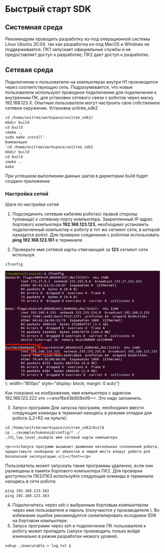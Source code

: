 # Быстрый старт SDK

## Системная среда

<p>Рекомендуем проводить разработку из-под операционной системы Linux Ubuntu 20.04. так как разработка из-под MacOS и Windows не 
поддерживается. ПК1 запускает официальные службы и не предоставляет доступ к разработке; ПК2 дает доступ к разработке.</p>

## Сетевая среда

Подключение к пользователю на компьютерах внутри H1 производится через соответствующую сеть. Подразумевается, что новые пользователи используют проводное подключение для подключения к внутренним ПК, для установки сетевого связи с роботов через маску 192.168.123.X. Опытные пользователи могут настроить свое собственное сетевое окружение.
 Установка unitree_sdk2
```
cd /home/unitree/workspace/unitree_sdk2/
mkdir build
cd build
cmake ..
sudo make install'
Компиляция
'cd /home/unitree/workspace/unitree_sdk2
mkdir build
cd build
cmake ..
make
```
При успешном выполнении данных шагов в директории build будет создано приложение

### Настройка сетей

Шаги по настройке сетей 
1. Подсоединить сетевым кабелем робота(с правой стороны туловища) к сетевому порту компьютера. Закрепленный IP-адрес бортового компьютера **192.168.123.123**, необходимо установить подключенный компьютер к роботу в тот же сегмент сети, в которой находится робот.
Для проверки соединения с роботом использовать **ping 192.168.123.161** в терминале.

2. Проверьте имя сетевой карты отвечающей за **123** сегмент сети используя
```
ifconfig
```

![NetAdd](/assets/images/sdk5.png){: width="800px" style="display: block; margin: 0 auto"}

 Как показано на изображении, имя компьютера с адресом 192.168.123.222 это ==enxf8e43b808e06==. Это надо запомнить.

3. Запуск программ
Для запуска программ, необходимо ввести следующие команды в терминал находясь в режиме отладки для робота (L2+R2 на пульте):

```
cd /home/unitree/workspace/unitree_sdk2/build
cp ../example/humanoid/config/* ./
./h1_low_level_example имя сетевой карты компьютера
```

```warning
<p><<i>Запуск программ вызывает движения нескольких сочленений робота, предоставьте свободное от объектов и людей место вокруг робота для безопасной эксплуатации.</i></font></p>
```

<p>Пользователь может запускать такие программы удаленно, если они размещены в памяти бортового компьютера ПК2.
Для проверки доступности ПК2/ПК3 используйте следующие команды в терминале находясь в сети робота:</p>

```
ping 192.168.123.162
ping 192.168.123.163
```

4. Подключитесь через ssh с выбранным бортовым компьютером через имя пользователя и пароль (получаются у производителя ). Во избежание ошибок рекомендуется скомпилировать исходники SDK на бортовом компьютере.
5. Запуск программ через ssh и подключение ПК пользователя к роботу может пропадать (запуск производить только войдя изначально в режим разработки низкого уровня).  

```
nohup ./executable > log.txt &
```
